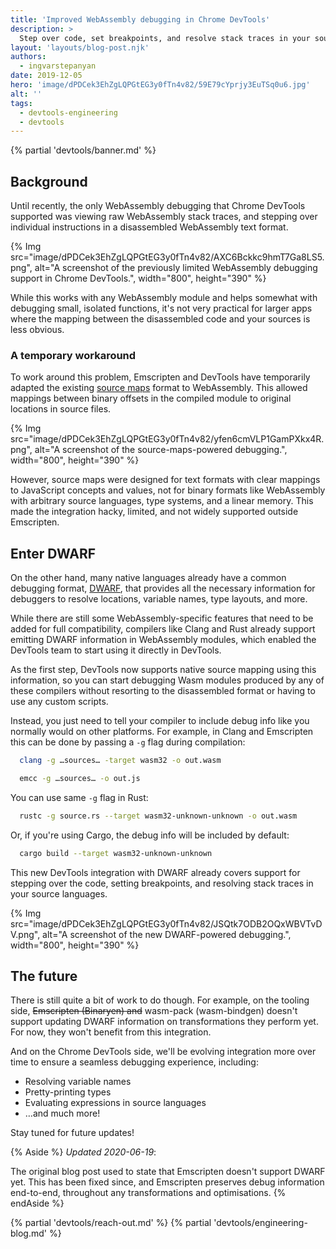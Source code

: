 ```yaml
---
title: 'Improved WebAssembly debugging in Chrome DevTools'
description: >
  Step over code, set breakpoints, and resolve stack traces in your source languages from within DevTools.
layout: 'layouts/blog-post.njk'
authors:
  - ingvarstepanyan
date: 2019-12-05
hero: 'image/dPDCek3EhZgLQPGtEG3y0fTn4v82/59E79cYprjy3EuTSq0u6.jpg'
alt: ''
tags:
  - devtools-engineering
  - devtools
---
```


{% partial 'devtools/banner.md' %}

## Background

Until recently, the only WebAssembly debugging that Chrome DevTools supported was viewing
raw WebAssembly stack traces, and stepping over individual instructions in a
disassembled WebAssembly text format.

{% Img src="image/dPDCek3EhZgLQPGtEG3y0fTn4v82/AXC6Bckkc9hmT7Ga8LS5.png", alt="A screenshot of the previously limited WebAssembly debugging support in
            Chrome DevTools.", width="800", height="390" %}

While this works with any WebAssembly module and helps somewhat with debugging small, isolated functions, it's not very practical for larger apps where the mapping between the disassembled code and your sources is less obvious.

### A temporary workaround

To work around this problem, Emscripten and DevTools have temporarily adapted the existing
[source maps](https://www.html5rocks.com/en/tutorials/developertools/sourcemaps/) format to WebAssembly. This allowed mappings
between binary offsets in the compiled module to original locations in source files.

{% Img src="image/dPDCek3EhZgLQPGtEG3y0fTn4v82/yfen6cmVLP1GamPXkx4R.png", alt="A screenshot of the source-maps-powered debugging.", width="800", height="390" %}

However, source maps were designed for text formats with clear mappings to JavaScript concepts and values, not for binary formats like WebAssembly with arbitrary source languages, type systems, and a linear memory. This made the integration hacky, limited, and not widely supported outside Emscripten.

## Enter DWARF

On the other hand, many native languages already have a common debugging format,
[DWARF](http://dwarfstd.org/), that provides all the necessary information for debuggers to resolve locations, variable names, type layouts, and more.

While there are still some WebAssembly-specific features that need to be added for full compatibility, compilers like Clang and Rust already support emitting DWARF information in WebAssembly modules, which enabled the DevTools team to start using it
directly in DevTools.

As the first step, DevTools now supports native source mapping using this information, so you can start debugging Wasm modules produced by any of these compilers without resorting to the disassembled format or having to use any custom scripts.

Instead, you just need to tell your compiler to include debug info like you normally would on other platforms. For example, in Clang and Emscripten this can be done by passing a `-g` flag during compilation:

```bash
  clang -g …sources… -target wasm32 -o out.wasm

  emcc -g …sources… -o out.js
```

You can use same `-g` flag in Rust:

```bash
  rustc -g source.rs --target wasm32-unknown-unknown -o out.wasm
```

Or, if you're using Cargo, the debug info will be included by default:

```bash
  cargo build --target wasm32-unknown-unknown
```

This new DevTools integration with DWARF already covers support for stepping over the code, setting breakpoints, and resolving stack traces in your source languages.

{% Img src="image/dPDCek3EhZgLQPGtEG3y0fTn4v82/JSQtk7ODB2OQxWBVTvDV.png", alt="A screenshot of the new DWARF-powered debugging.", width="800", height="390" %}

## The future

There is still quite a bit of work to do though.
For example, on the tooling side, ~~Emscripten (Binaryen) and~~ wasm-pack (wasm-bindgen) doesn't support updating DWARF information on transformations they perform yet. For now, they won't benefit from this integration.

And on the Chrome DevTools side, we'll be evolving integration more over time to ensure a seamless debugging experience, including:

- Resolving variable names
- Pretty-printing types
- Evaluating expressions in source languages
- …and much more!

Stay tuned for future updates!

{% Aside %}
_Updated 2020-06-19_:

The original blog post used to state that Emscripten doesn't support DWARF yet. This has been fixed since, and Emscripten preserves debug information end-to-end, throughout any transformations and optimisations.
{% endAside %}

{% partial 'devtools/reach-out.md' %}
{% partial 'devtools/engineering-blog.md' %}
